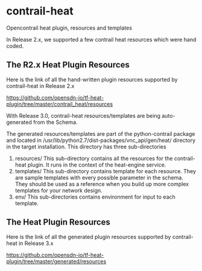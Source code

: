 contrail-heat
=============
Opencontrail heat plugin, resources and templates

In Release 2.x, we supported a few contrail heat resources which were
hand coded.

The R2.x Heat Plugin Resources
------------------------------
Here is the link of all the hand-written plugin resources supported by
contrail-heat in Release 2.x

https://github.com/opensdn-io/tf-heat-plugin/tree/master/contrail_heat/resources

With Release 3.0, contrail-heat resources/templates are being auto-generated
from the Schema. 

The generated resources/templates are part of the python-contrail package
and located in /usr/lib/python2.7/dist-packages/vnc_api/gen/heat/
directory in the target installation. This directory has three sub-directories

1. resources/ 
   This sub-directory contains all the resources for the contrail-heat plugin.
   It runs in the context of the heat-engine service.
2. templates/
   This sub-directory contains template for each resource. They are sample
   templates with every possible parameter in the schema. They should be used
   as a reference when you build up more complex templates for your network
   design.
3. env/
   This sub-directories contains environment for input to each template.

The Heat Plugin Resources
-------------------------
Here is the link of all the generated plugin resources supported by
contrail-heat in Release 3.x

https://github.com/opensdn-io/tf-heat-plugin/tree/master/generated/resources

